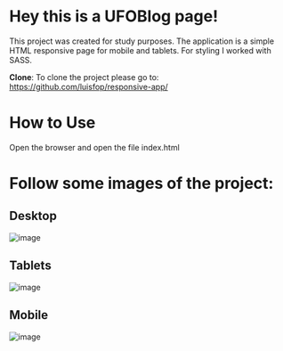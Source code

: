 
# Hey this is a UFOBlog page!


  

This project  was created for study purposes. The application is a simple HTML responsive page for mobile and tablets.
For styling I worked with SASS.


**Clone**:
To clone the project please go to:
https://github.com/luisfop/responsive-app/


# How to Use

Open the browser and open the file index.html


# Follow some images of the project:

## Desktop
![image](https://user-images.githubusercontent.com/42620311/180060071-e80ea8c2-f0df-4434-8eab-76425f6604a2.png)




## Tablets
![image](https://user-images.githubusercontent.com/42620311/180059639-e9b49dd6-e957-4fd7-a6dd-285b3dafbc4e.png)



## Mobile
![image](https://user-images.githubusercontent.com/42620311/180059709-a54489b1-7387-42b7-9c4c-9550a3ef1787.png)
